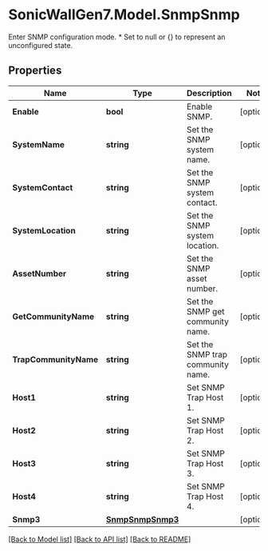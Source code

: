 # SonicWallGen7.Model.SnmpSnmp
Enter SNMP configuration mode. * Set to null or {} to represent  an unconfigured state.

## Properties

Name | Type | Description | Notes
------------ | ------------- | ------------- | -------------
**Enable** | **bool** | Enable SNMP. | [optional] 
**SystemName** | **string** | Set the SNMP system name. | [optional] 
**SystemContact** | **string** | Set the SNMP system contact. | [optional] 
**SystemLocation** | **string** | Set the SNMP system location. | [optional] 
**AssetNumber** | **string** | Set the SNMP asset number. | [optional] 
**GetCommunityName** | **string** | Set the SNMP get community name. | [optional] 
**TrapCommunityName** | **string** | Set the SNMP trap community name. | [optional] 
**Host1** | **string** | Set SNMP Trap Host 1. | [optional] 
**Host2** | **string** | Set SNMP Trap Host 2. | [optional] 
**Host3** | **string** | Set SNMP Trap Host 3. | [optional] 
**Host4** | **string** | Set SNMP Trap Host 4. | [optional] 
**Snmp3** | [**SnmpSnmpSnmp3**](SnmpSnmpSnmp3.md) |  | [optional] 

[[Back to Model list]](../README.md#documentation-for-models) [[Back to API list]](../README.md#documentation-for-api-endpoints) [[Back to README]](../README.md)

